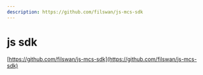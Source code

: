 ```yaml
---
description: https://github.com/filswan/js-mcs-sdk
---
```


# js sdk

[https://github.com/filswan/js-mcs-sdk](https://github.com/filswan/js-mcs-sdk)

